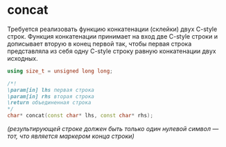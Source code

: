 # concat
Требуется реализовать функцию конкатенации (склейки) двух C-style строк. Функция конкатенации принимает на вход две C-style строки и дописывает вторую в конец первой так, чтобы первая строка представляла из себя одну C-style строку равную конкатенации двух исходных.

````c++
using size_t = unsigned long long;

/*!
\param[in] lhs первая строка
\param[in] rhs вторая строка
\return объединенная строка
*/
char* concat(const char* lhs, const char* rhs);
````

*(результирующей строке должен быть только один нулевой символ — тот, что является маркером конца строки)*